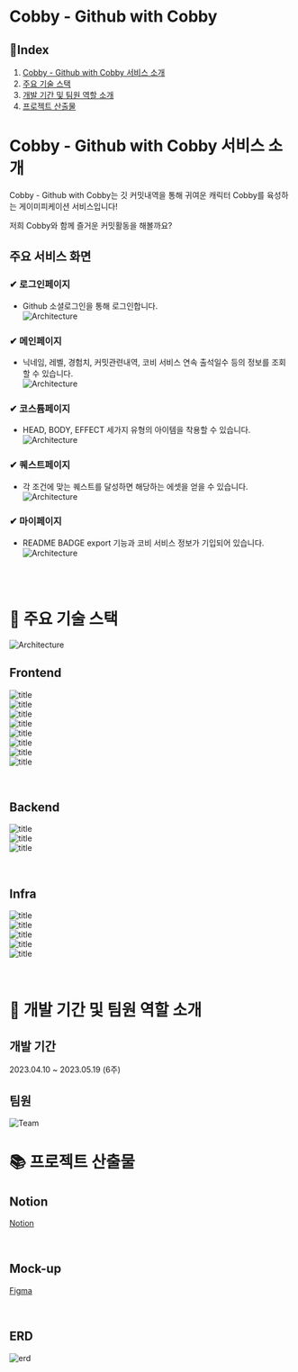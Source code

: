 # Cobby - Github with Cobby

## 📌Index

1. [Cobby - Github with Cobby 서비스 소개](#Cobby---Github-with-Cobby-서비스-소개)
2. [주요 기술 스택](#wrench-주요-기술-스택)
3. [개발 기간 및 팀원 역할 소개](#two_men_holding_hands-개발-기간-및-팀원-역할-소개)
4. [프로젝트 산출물](#books-프로젝트-산출물)

# Cobby - Github with Cobby 서비스 소개

Cobby - Github with Cobby는 깃 커밋내역을 통해 귀여운 캐릭터 Cobby를 육성하는 게이미피케이션 서비스입니다!

저희 Cobby와 함께 즐거운 커밋활동을 해볼까요?

## 주요 서비스 화면

### ✔ 로그인페이지

- Github 소셜로그인을 통해 로그인합니다.<br/>
  ![Architecture](./Image/로그인.gif)

### ✔ 메인페이지

- 닉네임, 레벨, 경험치, 커밋관련내역, 코비 서비스 연속 출석일수 등의 정보를 조회할 수 있습니다.<br/>
  ![Architecture](./Image/메인페이지녹화.gif)

### ✔ 코스튬페이지

- HEAD, BODY, EFFECT 세가지 유형의 아이템을 착용할 수 있습니다.<br/>
  ![Architecture](./Image/옷장.gif)

### ✔ 퀘스트페이지

- 각 조건에 맞는 퀘스트를 달성하면 해당하는 에셋을 얻을 수 있습니다.<br/>
  ![Architecture](./Image/퀘스트.gif)

### ✔ 마이페이지

- README BADGE export 기능과 코비 서비스 정보가 기입되어 있습니다.<br/>
  ![Architecture](./Image/마이페이지.gif)

<br>

<br>

# :wrench: 주요 기술 스택

![Architecture](./Image/Achitecture.png)

## Frontend
  ![title](https://img.shields.io/badge/-HTML5-E34F26?&logo=html5&logoColor=white)<br/>
  ![title](https://img.shields.io/badge/-CSS3-1572B6?&logo=CSS3&logoColor=white)<br/>
  ![title](https://img.shields.io/badge/-Javascript-F7DF1E?&logo=Javascript&logoColor=black)<br/>
  ![title](https://img.shields.io/badge/-React-61DAFB?&logo=React&logoColor=white)<br/>
  ![title](https://img.shields.io/badge/-Redux-764ABC?&logo=redux&logoColor=white) <br/>
  ![title](https://img.shields.io/badge/-Next.js-black?&logo=nextdotjs&logoColor=white) <br/>
  ![title](https://img.shields.io/badge/-Node.js-339933?&logo=nodedotjs&logoColor=white)<br/>
  ![title](https://img.shields.io/badge/-Typescript-3178C6?&logo=typescript&logoColor=white)<br/>

<br/>

## Backend
  ![title](https://img.shields.io/badge/-Java-gray?&logo=openjdk&logoColor=white)<br/>
  ![title](https://img.shields.io/badge/-SpringBoot-6DB33F?&logo=springboot&logoColor=white)<br/>
  ![title](https://img.shields.io/badge/-ApacheKafka-231F20?&logo=apachekafka&logoColor=white)<br/>


<br/>

## Infra
  ![title](https://img.shields.io/badge/-Docker-2496ED?&logo=docker&logoColor=white)<br/>
  ![title](https://img.shields.io/badge/-Kubernetes-326CE5?&logo=kubernetes&logoColor=white)<br/>
  ![title](https://img.shields.io/badge/-Jenkins-D24939?&logo=jenkins&logoColor=white)<br/>
  ![title](https://img.shields.io/badge/-NGINX-009639?&logo=nginx&logoColor=white)<br/>
  ![title](https://img.shields.io/badge/-Ubuntu-E95420?&logo=ubuntu&logoColor=white)<br/>


<br/>


# :two_men_holding_hands: 개발 기간 및 팀원 역할 소개

## 개발 기간

2023.04.10 ~ 2023.05.19 (6주)

## 팀원

![Team](Image/팀원소개.png)

# :books: 프로젝트 산출물

## Notion

[Notion](https://waiting-watch-1fa.notion.site/B201-0e05540135ed4f48ab9a8844889c1806)

<br/>

## Mock-up

[Figma](https://www.figma.com/file/6cTU8M06FBDVJAaHRHIY4y/%EC%9E%90%EC%9C%A8PJT-%EC%99%80%EC%9D%B4%EC%96%B4%ED%94%84%EB%A0%88%EC%9E%84?type=design&node-id=0-1&t=tS9eERR4GlOfUhCS-0) 

<br/>

## ERD

![erd](Image/ERD.png)

<br/>
